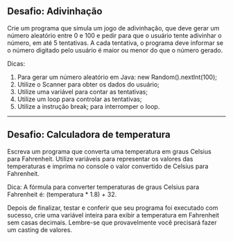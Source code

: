 ## Desafio: Adivinhação

Crie um programa que simula um jogo de adivinhação, que deve gerar um número aleatório entre 0 e 100 e pedir para que o usuário tente adivinhar o número, em até 5 tentativas. A cada tentativa, o programa deve informar se o número digitado pelo usuário é maior ou menor do que o número gerado.

Dicas:

1. Para gerar um número aleatório em Java: new Random().nextInt(100);
2. Utilize o Scanner para obter os dados do usuário;
3. Utilize uma variável para contar as tentativas;
4. Utilize um loop para controlar as tentativas;
5. Utilize a instrução break; para interromper o loop.

---
## Desafio: Calculadora de temperatura

Escreva um programa que converta uma temperatura em graus Celsius para Fahrenheit. Utilize variáveis para representar os valores das temperaturas e imprima no console o valor convertido de Celsius para Fahrenheit.

Dica: A fórmula para converter temperaturas de graus Celsius para Fahrenheit é: (temperatura * 1.8) + 32.

Depois de finalizar, testar e conferir que seu programa foi executado com sucesso, crie uma variável inteira para exibir a temperatura em Fahrenheit sem casas decimais. Lembre-se que provavelmente você precisará fazer um casting de valores.


